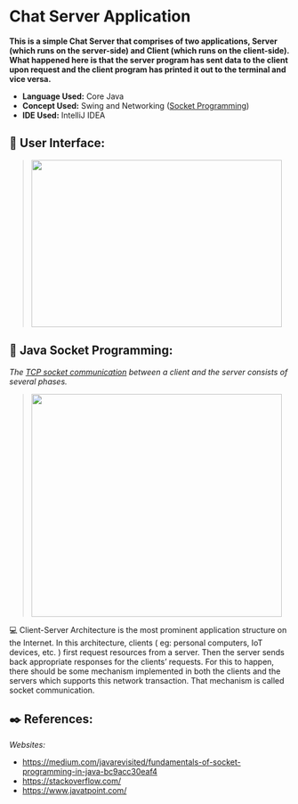 # Chat Server Application

**This is a simple Chat Server that comprises of two applications, Server (which runs on the server-side) and Client (which runs on the client-side).
What happened here is that the server program has sent data to the client upon request and the client program has printed it out to the terminal and vice versa.**

* **Language Used:** Core Java
* **Concept Used:** Swing and Networking ([Socket Programming](https://www.javatpoint.com/socket-programming))
* **IDE Used:** IntelliJ IDEA

## 🔽 User Interface:
> <img src = "https://user-images.githubusercontent.com/61617780/115395659-bd540800-a201-11eb-80e5-5ef3f4e5a3ea.jpeg" width="450" height="300">

## :arrow_down_small: Java Socket Programming:
*The [TCP socket communication](https://docs.intersystems.com/irislatest/csp/docbook/DocBook.UI.Page.cls?KEY=GIOD_TCP) between a client and the server consists of several phases.*
> <img src = "https://user-images.githubusercontent.com/61617780/122550218-0c2aec00-d051-11eb-9849-7c64ac00314f.png" width="450" height="400">

:computer: Client-Server Architecture is the most prominent application structure on the Internet. In this architecture, clients ( eg: personal computers, IoT devices, etc. ) first request resources from a server. Then the server sends back appropriate responses for the clients’ requests. For this to happen, there should be some mechanism implemented in both the clients and the servers which supports this network transaction. That mechanism is called socket communication.

## :black_nib: References:
*Websites:* 
* https://medium.com/javarevisited/fundamentals-of-socket-programming-in-java-bc9acc30eaf4
* https://stackoverflow.com/
* https://www.javatpoint.com/
